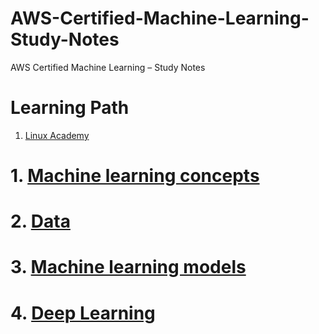 # AWS-Certified-Machine-Learning-Study-Notes
AWS Certified Machine Learning – Study Notes

# Learning Path
1. [Linux Academy](https://linuxacademy.com/cp/modules/view/id/340)

# 1. [Machine learning concepts](1-concepts.md)

# 2. [Data](2-data.md)

# 3. [Machine learning models](3-machine-learning-models.md) 

# 4. [Deep Learning](4-deep-learning.md)
